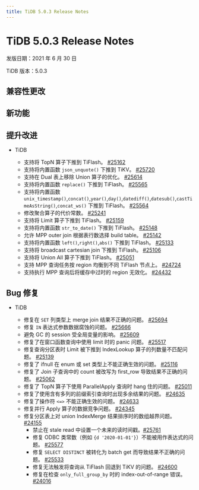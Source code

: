 ```yaml
---
title: TiDB 5.0.3 Release Notes
---
```


# TiDB 5.0.3 Release Notes

发版日期：2021 年 6 月 30 日

TiDB 版本：5.0.3

## 兼容性更改

## 新功能

## 提升改进

+ TiDB

  - 支持将 TopN 算子下推到 TiFlash。 [#25162](https://github.com/pingcap/tidb/pull/25162)
  - 支持将内置函数 `json_unquote()` 下推到 TiKV。 [#25720](https://github.com/pingcap/tidb/pull/25720)
  - 支持在 Dual 表上移除 Union 算子的优化。 [#25614](https://github.com/pingcap/tidb/pull/25614)
  - 支持将内置函数 `replace()` 下推到 TiFlash。 [#25565](https://github.com/pingcap/tidb/pull/25565)
  - 支持将内置函数 `unix_timestamp()`,`concat()`,`year()`,`day()`,`datediff()`,`datesub()`,`castTimeAsString()`,`concat_ws()` 下推到 TiFlash。 [#25564](https://github.com/pingcap/tidb/pull/25564)
  - 修改聚合算子的代价常数。 [#25241](https://github.com/pingcap/tidb/pull/25241)
  - 支持将 Limit 算子下推到 TiFlash。 [#25159](https://github.com/pingcap/tidb/pull/25159)
  - 支持将内置函数 `str_to_date()` 下推到 TiFlash。 [#25148](https://github.com/pingcap/tidb/pull/25148)
  - 允许 MPP outer join 根据表行数选择 build table。 [#25142](https://github.com/pingcap/tidb/pull/25142)
  - 支持将内置函数 `left()`,`right()`,`abs()` 下推到 TiFlash。 [#25133](https://github.com/pingcap/tidb/pull/25133)
  - 支持将 broadcast cartesian join 下推到 TiFlash。 [#25106](https://github.com/pingcap/tidb/pull/25106)
  - 支持将 Union All 算子下推到 TiFlash。 [#25051](https://github.com/pingcap/tidb/pull/25051)
  - 支持 MPP 查询任务按 region 均衡到不同 TiFlash 节点上。 [#24724](https://github.com/pingcap/tidb/pull/24724)
  - 支持执行 MPP 查询后将缓存中过时的 region 无效化。 [#24432](https://github.com/pingcap/tidb/pull/24432)
## Bug 修复

+ TiDB

  - 修复在 `SET` 列类型上 merge join 结果不正确的问题。 [#25694](https://github.com/pingcap/tidb/pull/25694)
  - 修复 `IN` 表达式参数数据腐蚀的问题。 [#25666](https://github.com/pingcap/tidb/pull/25666)
  - 避免 GC 的 session 受全局变量的影响。 [#25609](https://github.com/pingcap/tidb/pull/25609)
  - 修复了在窗口函数查询中使用 limit 时的 panic 问题。 [#25517](https://github.com/pingcap/tidb/pull/25517)
  - 修复查询分区表时 Limit 被下推到 IndexLookup 算子的列数量不匹配问题。 [#25139](https://github.com/pingcap/tidb/pull/25139)
  - 修复了 ifnull 在 enum 或 set 类型上不能正确生效的问题。 [#25116](https://github.com/pingcap/tidb/pull/25116)
  - 修复了 Join 子查询中的 count 被改写为 first_row 导致结果不正确的问题。 [#25062](https://github.com/pingcap/tidb/pull/25062)
  - 修复了 TopN 算子下使用 ParallelApply 查询时 hang 住的问题。 [#25011](https://github.com/pingcap/tidb/pull/25011)
  - 修复了使用含有多列的前缀索引查询时出现多余结果的问题。 [#24635](https://github.com/pingcap/tidb/pull/24635)
  - 修复了操作符 `<=>` 不能正确生效的问题。 [#24633](https://github.com/pingcap/tidb/pull/24633)
  - 修复并行 Apply 算子的数据竞争问题。 [#24345](https://github.com/pingcap/tidb/pull/24345)
  - 修复分区表上对 union IndexMerge 结果排序时的数组越界问题。 [#24155](https://github.com/pingcap/tidb/pull/24155)
    - 禁止在 stale read 中设置一个未来的读时间戳。[#25761](https://github.com/pingcap/tidb/pull/25761)
    - 修复 ODBC 类常数（例如 `{d '2020-01-01'}`）不能被用作表达式的问题。 [#25577](https://github.com/pingcap/tidb/pull/25577)
    - 修复 `SELECT DISTINCT` 被转化为 batch get 而导致结果不正确的问题。 [#25533](https://github.com/pingcap/tidb/pull/25533)
    - 修复无法触发将查询从 TiFlash 回退到 TiKV 的问题。 [#24600](https://github.com/pingcap/tidb/pull/24600)
    - 修复在检查 `only_full_group_by` 时的 index-out-of-range 错误。 [#24016](https://github.com/pingcap/tidb/pull/24016)
